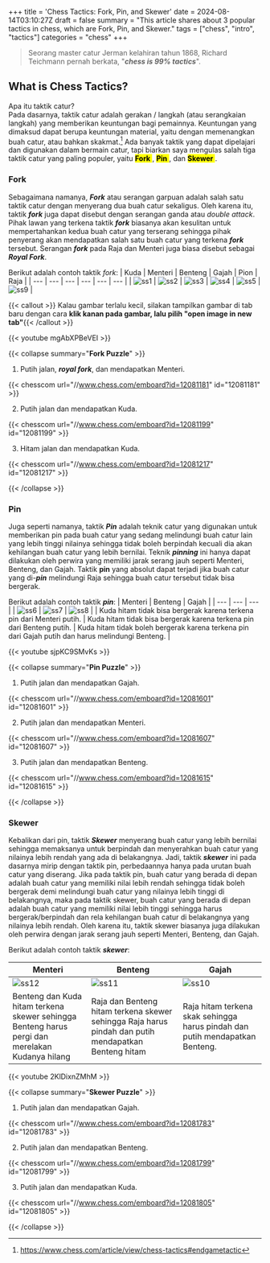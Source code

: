 +++
title = 'Chess Tactics: Fork, Pin, and Skewer'
date = 2024-08-14T03:10:27Z
draft = false
summary = "This article shares about 3 popular tactics in chess, which are Fork, Pin, and Skewer."
tags = ["chess", "intro", "tactics"]
categories = "chess"
+++

> Seorang master catur Jerman kelahiran tahun 1868, Richard Teichmann pernah berkata, "***chess is 99% tactics***".

## What is Chess Tactics?

Apa itu taktik catur?  
Pada dasarnya, taktik catur adalah gerakan / langkah (atau serangkaian langkah) yang memberikan keuntungan bagi pemainnya. Keuntungan yang dimaksud dapat berupa keuntungan material, yaitu dengan memenangkan buah catur, atau bahkan skakmat.[^1] Ada banyak taktik yang dapat dipelajari dan digunakan dalam bermain catur, tapi biarkan saya mengulas salah tiga taktik catur yang paling populer, yaitu <mark> **Fork** </mark>, <mark> **Pin** </mark>, dan <mark> **Skewer** </mark>.

### Fork

Sebagaimana namanya, ***Fork*** atau serangan garpuan adalah salah satu taktik catur dengan menyerang dua buah catur sekaligus. Oleh karena itu, taktik ***fork*** juga dapat disebut dengan serangan ganda atau *double attack*. Pihak lawan yang terkena taktik ***fork*** biasanya akan kesulitan untuk mempertahankan kedua buah catur yang terserang sehingga pihak penyerang akan mendapatkan salah satu buah catur yang terkena ***fork*** tersebut. 
Serangan ***fork*** pada Raja dan Menteri juga biasa disebut sebagai ***Royal Fork***. 

Berikut adalah contoh taktik *fork*:
|   Kuda                                |   Menteri                             |   Benteng                             |   Gajah                               |   Pion                                |   Raja    |
|   ---                                 |     ---                               |     ---                               |   ---                                 |   ---                                 |   ---     |
| ![ss1](/chess/pop-tactics/ss1.png)    | ![ss2](/chess/pop-tactics/ss2.png)    | ![ss3](/chess/pop-tactics/ss3.png)    | ![ss4](/chess/pop-tactics/ss4.png)    | ![ss5](/chess/pop-tactics/ss5.png)    | ![ss9](/chess/pop-tactics/ss9.png)    |

{{< callout >}} Kalau gambar terlalu kecil, silakan tampilkan gambar di tab baru dengan cara **klik kanan pada gambar, lalu pilih "open image in new tab"**{{< /callout >}}

{{< youtube mgAbXPBeVEI >}}

{{< collapse summary="**Fork Puzzle**" >}} 
1. Putih jalan, ***royal fork***, dan mendapatkan Menteri.

{{< chesscom url="//www.chess.com/emboard?id=12081181" id="12081181" >}}

2. Putih jalan dan mendapatkan Kuda.

{{< chesscom url="//www.chess.com/emboard?id=12081199" id="12081199" >}}

3. Hitam jalan dan mendapatkan Kuda.

{{< chesscom url="//www.chess.com/emboard?id=12081217" id="12081217" >}}

{{< /collapse >}}

### Pin

Juga seperti namanya, taktik ***Pin*** adalah teknik catur yang digunakan untuk memberikan pin pada buah catur yang sedang melindungi buah catur lain yang lebih tinggi nilainya sehingga tidak boleh berpindah kecuali dia akan kehilangan buah catur yang lebih bernilai.
Teknik ***pinning*** ini hanya dapat dilakukan oleh perwira yang memiliki jarak serang jauh seperti Menteri, Benteng, dan Gajah. Taktik **pin** yang absolut dapat terjadi jika buah catur yang di-***pin*** melindungi Raja sehingga buah catur tersebut tidak bisa bergerak.

Berikut adalah contoh taktik ***pin***:
|   Menteri                             |   Benteng                             |   Gajah                               |
|   ---                                 |   ---                                 |   ---                                 |
| ![ss6](/chess/pop-tactics/ss6.png)    | ![ss7](/chess/pop-tactics/ss7.png)    | ![ss8](/chess/pop-tactics/ss8.png)    |
| Kuda hitam tidak bisa bergerak karena terkena pin dari Menteri putih.  | Kuda hitam tidak bisa bergerak karena terkena pin dari Benteng putih. | Kuda hitam tidak boleh bergerak karena terkena pin dari Gajah putih dan harus melindungi Benteng. |        

{{< youtube sjpKC9SMvKs >}}

{{< collapse summary="**Pin Puzzle**" >}} 
1. Putih jalan dan mendapatkan Gajah.

{{< chesscom url="//www.chess.com/emboard?id=12081601" id="12081601" >}}

2. Putih jalan dan mendapatkan Menteri.

{{< chesscom url="//www.chess.com/emboard?id=12081607" id="12081607" >}}

3. Putih jalan dan mendapatkan Benteng.

{{< chesscom url="//www.chess.com/emboard?id=12081615" id="12081615" >}}

{{< /collapse >}}

### Skewer

Kebalikan dari pin, taktik ***Skewer*** menyerang buah catur yang lebih bernilai sehingga memaksanya untuk berpindah dan menyerahkan buah catur yang nilainya lebih rendah yang ada di belakangnya. Jadi, taktik ***skewer*** ini pada dasarnya mirip dengan  taktik pin, perbedaannya hanya pada urutan buah catur yang diserang. Jika pada taktik pin, buah catur yang berada di depan adalah buah catur yang memiliki nilai lebih rendah sehingga tidak boleh bergerak demi melindungi buah catur yang nilainya lebih tinggi di belakangnya, maka pada taktik skewer, buah catur yang berada di depan adalah buah catur yang memiliki nilai lebih tinggi sehingga harus bergerak/berpindah dan rela kehilangan buah catur di belakangnya yang nilainya lebih rendah. Oleh karena itu, taktik skewer biasanya juga dilakukan oleh perwira dengan jarak serang jauh seperti Menteri, Benteng, dan Gajah.

Berikut adalah contoh taktik ***skewer***:

|   Menteri                                 |   Benteng                                 |   Gajah                                   |
|   ---                                     |   ---                                     |   ---                                     |
| ![ss12](/chess/pop-tactics/ss12.png)      | ![ss11](/chess/pop-tactics/ss11.png)        | ![ss10](/chess/pop-tactics/ss10.png)        |
| Benteng dan Kuda hitam terkena skewer sehingga Benteng harus pergi dan merelakan Kudanya hilang  | Raja dan Benteng hitam terkena skewer sehingga Raja harus pindah dan putih mendapatkan Benteng hitam | Raja hitam terkena skak sehingga harus pindah dan putih mendapatkan Benteng.  |  

{{< youtube 2KlDixnZMhM >}}

{{< collapse summary="**Skewer Puzzle**" >}} 
1. Putih jalan dan mendapatkan Gajah. 

{{< chesscom url="//www.chess.com/emboard?id=12081783" id="12081783" >}}

2. Putih jalan dan mendapatkan Benteng.

{{< chesscom url="//www.chess.com/emboard?id=12081799" id="12081799" >}}

3. Putih jalan dan mendapatkan Kuda. 

{{< chesscom url="//www.chess.com/emboard?id=12081805" id="12081805" >}}

{{< /collapse >}}





[^1]: https://www.chess.com/article/view/chess-tactics#endgametactic